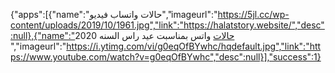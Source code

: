 {"apps":[{"name":"حالات واتساب فيديو","imageurl":"https://5jl.cc/wp-content/uploads/2019/10/1961.jpg","link":"https://halatstory.website/","desc":null},{"name":"حالات واتس بمناسبت عيد راس السنه 2020
 ","imageurl":"https://i.ytimg.com/vi/g0eqOfBYwhc/hqdefault.jpg","link":"https://www.youtube.com/watch?v=g0eqOfBYwhc","desc":null}],"success":1}	

